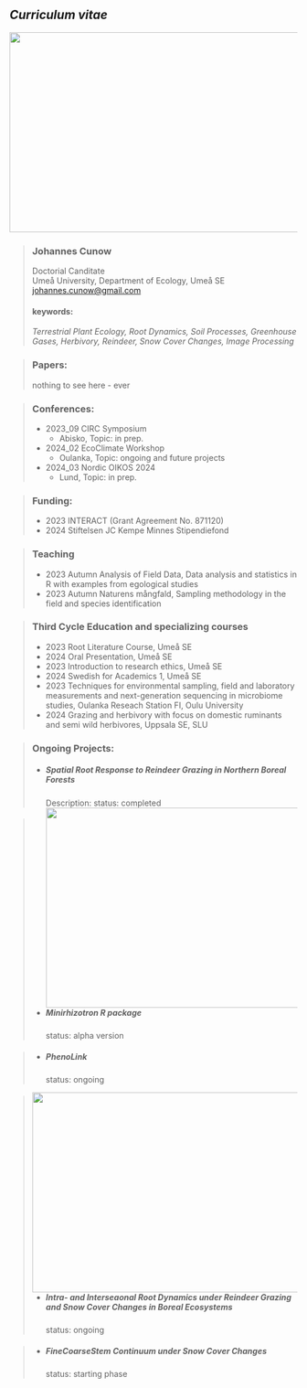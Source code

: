 ## _Curriculum vitae_
<img src= 'https://github.com/jcunow/jcunow/assets/164625771/5dc891cb-e461-41d2-98ea-e7552e5bc11a/20231019_092135_2.jpg' width='3500' height='350'>

>### **Johannes Cunow**
>Doctorial Canditate  
>Umeå University, Department of Ecology, Umeå SE  
>johannes.cunow@gmail.com  
>
>
>#### **keywords:**  
>*Terrestrial Plant Ecology, Root Dynamics, Soil Processes, Greenhouse Gases, Herbivory, Reindeer, Snow Cover Changes, Image Processing*

>### **Papers:**
>  nothing to see here - ever

>### **Conferences:**
>  * 2023_09 CIRC Symposium
>     * Abisko, Topic: in prep. 
>  * 2024_02 EcoClimate Workshop
>     * Oulanka, Topic: ongoing and future projects  
>  * 2024_03 Nordic OIKOS 2024
>     * Lund, Topic: in prep.

>### **Funding:**
>  * 2023 INTERACT (Grant Agreement No. 871120)
>  * 2024 Stiftelsen JC Kempe Minnes Stipendiefond

>### **Teaching**
> * 2023 Autumn   Analysis of Field Data, Data analysis and statistics in R with examples from egological studies
> * 2023 Autumn   Naturens mångfald, Sampling methodology in the field and species identification

>### **Third Cycle Education and specializing courses**
> * 2023 Root Literature Course, Umeå SE
> * 2024 Oral Presentation, Umeå SE
> * 2023 Introduction to research ethics, Umeå SE
> * 2024 Swedish for Academics 1, Umeå SE
> * 2023 Techniques for environmental sampling, field and laboratory measurements and next-generation sequencing in microbiome studies, Oulanka Reseach Station FI, Oulu University
> * 2024 Grazing and herbivory with focus on domestic ruminants and semi wild herbivores, Uppsala SE, SLU 

>### **Ongoing Projects:**
>  * ##### Spatial Root Response to Reindeer Grazing in Northern Boreal Forests
>    Description: 
>    status: completed <br>
>    <img src= 'https://github.com/jcunow/jcunow/assets/164625771/6370d866-a4a0-4535-a66d-9a27860637a6.png' width='450' height='350' align='left' > 
>    <p>

>  * ##### Minirhizotron R package
>    status: alpha version


> *  ##### PhenoLink
>    status: ongoing <br>
>  <img src= 'https://github.com/jcunow/jcunow/assets/164625771/ad23045f-9177-4a4a-9745-8fbe1ea37d9e.jpg' width='3500' height='350' align = 'left' > 
> <p>


>  * ##### Intra- and Interseaonal Root Dynamics under Reindeer Grazing and Snow Cover Changes in Boreal Ecosystems
>    status: ongoing


>  * ##### FineCoarseStem Continuum under Snow Cover Changes
>    status: starting phase

